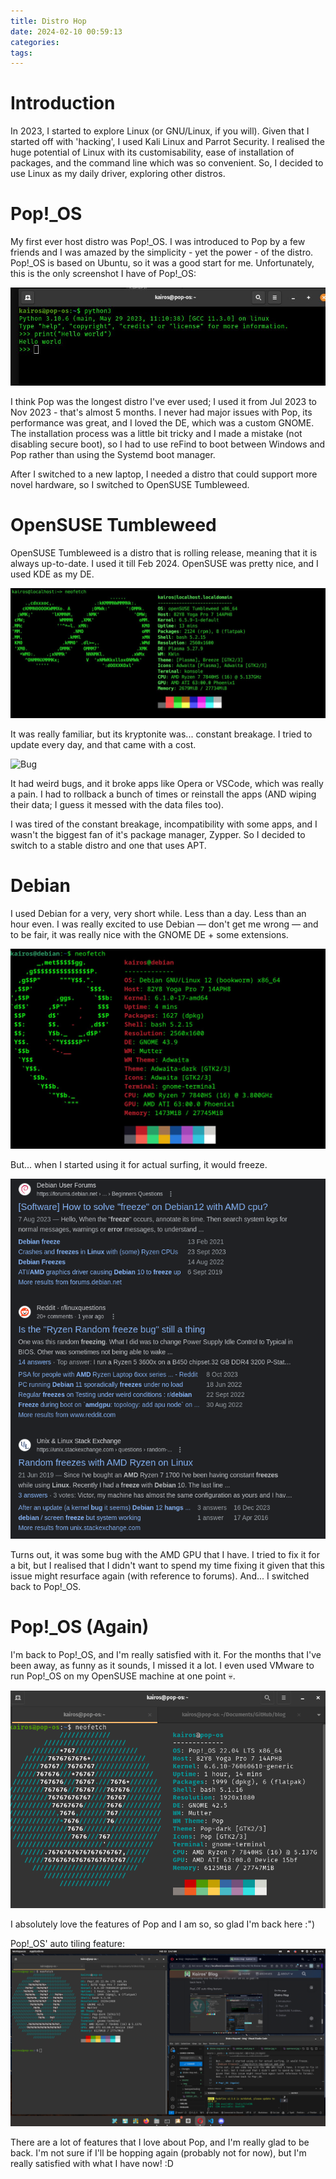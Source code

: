 ```yaml
---
title: Distro Hop
date: 2024-02-10 00:59:13
categories:
tags:
---
```


# Introduction

In 2023, I started to explore Linux (or GNU/Linux, if you will). Given that I started off with 'hacking', I used Kali Linux and Parrot Security. I realised the huge potential of Linux with its customisability, ease of installation of packages, and the command line which was so convenient. So, I decided to use Linux as my daily driver, exploring other distros.

# Pop!\_OS

My first ever host distro was Pop!\_OS. I was introduced to Pop by a few friends and I was amazed by the simplicity - yet the power - of the distro. Pop!\_OS is based on Ubuntu, so it was a good start for me. Unfortunately, this is the only screenshot I have of Pop!\_OS:

![Pop!_OS](../img/distro-hop/popos.jpg)

I think Pop was the longest distro I've ever used; I used it from Jul 2023 to Nov 2023 - that's almost 5 months. I never had major issues with Pop, its performance was great, and I loved the DE, which was a custom GNOME. The installation process was a little bit tricky and I made a mistake (not disabling secure boot), so I had to use reFind to boot between Windows and Pop rather than using the Systemd boot manager.

After I switched to a new laptop, I needed a distro that could support more novel hardware, so I switched to OpenSUSE Tumbleweed.

# OpenSUSE Tumbleweed

OpenSUSE Tumbleweed is a distro that is rolling release, meaning that it is always up-to-date. I used it till Feb 2024. OpenSUSE was pretty nice, and I used KDE as my DE.

![OpenSUSE Tumbleweed](../img/distro-hop/opensuse.jpg)

It was really familiar, but its kryptonite was... constant breakage. I tried to update every day, and that came with a cost.

![Bug](../img/distro-hop/bug.jpg)

It had weird bugs, and it broke apps like Opera or VSCode, which was really a pain. I had to rollback a bunch of times or reinstall the apps (AND wiping their data; I guess it messed with the data files too).

I was tired of the constant breakage, incompatibility with some apps, and I wasn't the biggest fan of it's package manager, Zypper. So I decided to switch to a stable distro and one that uses APT.

# Debian

I used Debian for a very, very short while. Less than a day. Less than an hour even. I was really excited to use Debian — don't get me wrong — and to be fair, it was really nice with the GNOME DE + some extensions.

![Debian](../img/distro-hop/debian.jpg)

But... when I started using it for actual surfing, it would freeze.

![Debian Freeze](../img/distro-hop/debian_amd.png)

Turns out, it was some bug with the AMD GPU that I have. I tried to fix it for a bit, but I realised that I didn't want to spend my time fixing it given that this issue might resurface again (with reference to forums). And... I switched back to Pop!\_OS.

# Pop!\_OS (Again)

I'm back to Pop!\_OS, and I'm really satisfied with it. For the months that I've been away, as funny as it sounds, I missed it a lot. I even used VMware to run Pop!\_OS on my OpenSUSE machine at one point 💀.

![Pop!_OS](../img/distro-hop/pop.png)

I absolutely love the features of Pop and I am so, so glad I'm back here :")

Pop!\_OS' auto tiling feature:
![Pop!_OS Tiling](../img/distro-hop/tiling.png)

There are a lot of features that I love about Pop, and I'm really glad to be back. I'm not sure if I'll be hopping again (probably not for now), but I'm really satisfied with what I have now! :D